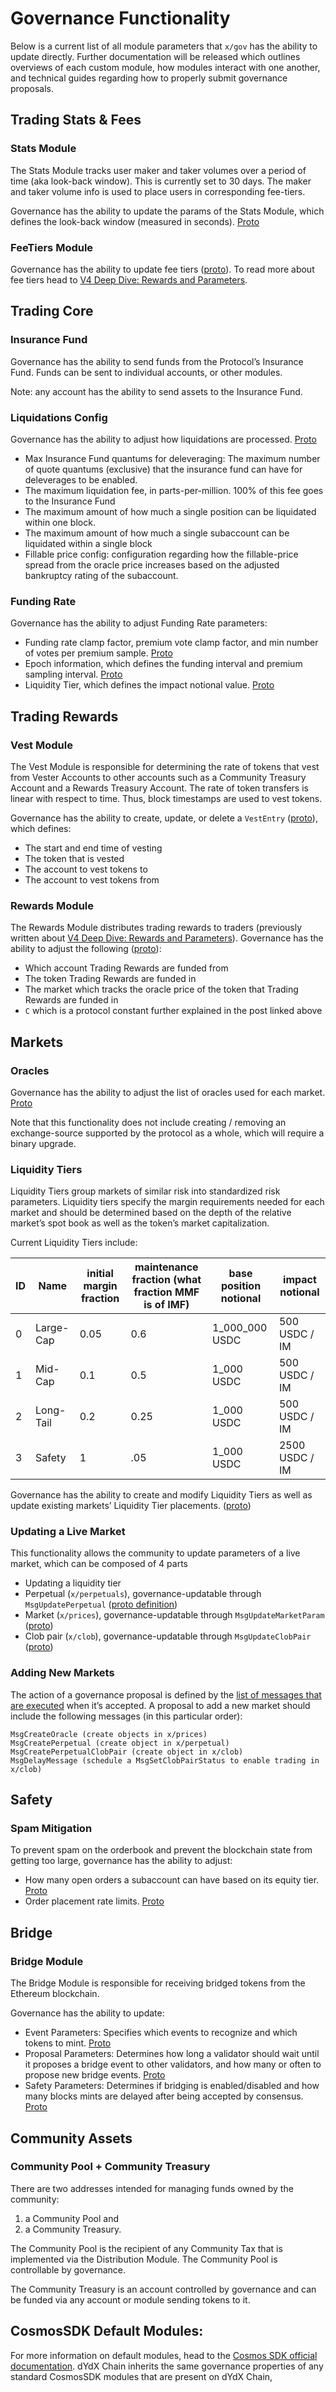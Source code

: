 # Governance Functionality

Below is a current list of all module parameters that `x/gov` has the ability to update directly. Further documentation will be released which outlines overviews of each custom module, how modules interact with one another, and technical guides regarding how to properly submit governance proposals. 

## Trading Stats & Fees

### Stats Module

The Stats Module tracks user maker and taker volumes over a period of time (aka look-back window). This is currently set to 30 days. The maker and taker volume info is used to place users in corresponding fee-tiers. 

Governance has the ability to update the params of the Stats Module, which defines the look-back window (measured in seconds). [Proto](https://github.com/dydxprotocol/v4-chain/blob/main/proto/dydxprotocol/stats/params.proto#L10-L14)

### FeeTiers Module

Governance has the ability to update fee tiers ([proto](https://github.com/dydxprotocol/v4-chain/blob/main/proto/dydxprotocol/feetiers/params.proto#L6-L10)). To read more about fee tiers head to [V4 Deep Dive: Rewards and Parameters](https://dydx.exchange/blog/v4-rewards-and-parameters). 

## Trading Core

### Insurance Fund

Governance has the ability to send funds from the Protocol’s Insurance Fund. Funds can be sent to individual accounts, or other modules. 

Note: any account has the ability to send assets to the Insurance Fund. 

### Liquidations Config

Governance has the ability to adjust how liquidations are processed. [Proto](https://github.com/dydxprotocol/v4-chain/blob/main/proto/dydxprotocol/clob/liquidations_config.proto#L8-L34)

- Max Insurance Fund quantums for deleveraging: The maximum number of quote quantums (exclusive) that the insurance fund can have for deleverages to be enabled.
- The maximum liquidation fee, in parts-per-million. 100% of this fee goes to the Insurance Fund
- The maximum amount of how much a single position can be liquidated within one block.
- The maximum amount of how much a single subaccount can be liquidated within a single block
- Fillable price config: configuration regarding how the fillable-price spread from the oracle price increases based on the adjusted bankruptcy rating of the subaccount.

### Funding Rate

Governance has the ability to adjust Funding Rate parameters: 

- Funding rate clamp factor, premium vote clamp factor, and min number of votes per premium sample. [Proto](https://github.com/dydxprotocol/v4-chain/blob/main/proto/dydxprotocol/perpetuals/params.proto#L6-L19)
- Epoch information, which defines the funding interval and premium sampling interval. [Proto](https://github.com/dydxprotocol/v4-chain/blob/main/proto/dydxprotocol/epochs/epoch_info.proto#L6-L43)
- Liquidity Tier, which defines the impact notional value. [Proto](https://github.com/dydxprotocol/v4-chain/blob/main/proto/dydxprotocol/perpetuals/perpetual.proto#L84-L113)

## Trading Rewards

### Vest Module

The Vest Module is responsible for determining the rate of tokens that vest from Vester Accounts to other accounts such as a Community Treasury Account and a Rewards Treasury Account. The rate of token transfers is linear with respect to time. Thus, block timestamps are used to vest tokens.

Governance has the ability to create, update, or delete a `VestEntry` ([proto](https://github.com/dydxprotocol/v4-chain/blob/main/proto/dydxprotocol/vest/vest_entry.proto#L9-L30)), which defines:   

- The start and end time of vesting
- The token that is vested
- The account to vest tokens to
- The account to vest tokens from

### Rewards Module

The Rewards Module distributes trading rewards to traders (previously written about [V4 Deep Dive: Rewards and Parameters](https://dydx.exchange/blog/v4-rewards-and-parameters)). Governance has the ability to adjust the following ([proto](https://github.com/dydxprotocol/v4-chain/blob/main/proto/dydxprotocol/rewards/params.proto#L6-L26)): 

- Which account Trading Rewards are funded from
- The token Trading Rewards are funded in
- The market which tracks the oracle price of the token that Trading Rewards are funded in
- `C` which is a protocol constant further explained in the post linked above

## Markets

### Oracles

Governance has the ability to adjust the list of oracles used for each market. [Proto](https://github.com/dydxprotocol/v4-chain/blob/main/proto/dydxprotocol/prices/market_param.proto#L31-L33) 

Note that this functionality does not include creating / removing an exchange-source supported by the protocol as a whole, which will require a binary upgrade. 

### Liquidity Tiers

Liquidity Tiers group markets of similar risk into standardized risk parameters. Liquidity tiers specify the margin requirements needed for each market and should be determined based on the depth of the relative market’s spot book as well as the token’s market capitalization. 

Current Liquidity Tiers include: 

| ID | Name | initial margin fraction | maintenance fraction (what fraction MMF is of IMF) | base position notional | impact notional |
| --- | --- | --- | --- | --- | --- |
| 0 | Large-Cap | 0.05 | 0.6 | 1_000_000 USDC | 500 USDC / IM |
| 1 | Mid-Cap | 0.1 | 0.5 | 1_000 USDC | 500 USDC / IM |
| 2 | Long-Tail | 0.2 | 0.25 | 1_000 USDC | 500 USDC / IM |
| 3 | Safety | 1 | .05 | 1_000 USDC | 2500 USDC / IM |

Governance has the ability to create and modify Liquidity Tiers as well as update existing markets’ Liquidity Tier placements. ([proto](https://github.com/dydxprotocol/v4-chain/blob/main/proto/dydxprotocol/perpetuals/perpetual.proto#L84-L113))

### Updating a Live Market

This functionality allows the community to update parameters of a live market, which can be composed of 4 parts

- Updating a liquidity tier
- Perpetual (`x/perpetuals`), governance-updatable through `MsgUpdatePerpetual` ([proto definition](https://www.notion.so/Governance-Parameter-Updates-ff8be9ebd380424d8fdd337e2bb1b355?pvs=21))
- Market (`x/prices`), governance-updatable through `MsgUpdateMarketParam` ([proto](https://github.com/dydxprotocol/v4-chain/blob/main/proto/dydxprotocol/prices/market_param.proto#L6-L34))
- Clob pair (`x/clob`), governance-updatable through `MsgUpdateClobPair` ([proto](https://github.com/dydxprotocol/v4-chain/blob/b2c6062b4e588b98a51454f50da9e8e712cfc2d9/proto/dydxprotocol/clob/tx.proto#L102))

### Adding New Markets

The action of a governance proposal is defined by the [list of messages that are executed](https://github.com/dydxprotocol/cosmos-sdk/blob/4fadfe5a4606b6dc76644d377ed34420f3b80801/x/gov/abci.go#L72-L90) when it’s accepted. A proposal to add a new market should include the following messages (in this particular order):

```
MsgCreateOracle (create objects in x/prices)
MsgCreatePerpetual (create object in x/perpetual)
MsgCreatePerpetualClobPair (create object in x/clob)
MsgDelayMessage (schedule a MsgSetClobPairStatus to enable trading in x/clob)
```

## Safety

### Spam Mitigation

To prevent spam on the orderbook and prevent the blockchain state from getting too large, governance has the ability to adjust: 

- How many open orders a subaccount can have based on its equity tier. [Proto](https://github.com/dydxprotocol/v4-chain/blob/main/proto/dydxprotocol/clob/equity_tier_limit_config.proto#L8-L19)
- Order placement rate limits. [Proto](https://github.com/dydxprotocol/v4-chain/blob/main/proto/dydxprotocol/clob/block_rate_limit_config.proto#L8-L35)

## Bridge

### Bridge Module

The Bridge Module is responsible for receiving bridged tokens from the Ethereum blockchain.

Governance has the ability to update: 

- Event Parameters: Specifies which events to recognize and which tokens to mint. [Proto](https://github.com/dydxprotocol/v4-chain/blob/main/proto/dydxprotocol/bridge/params.proto#L9-L20)
- Proposal Parameters: Determines how long a validator should wait until it proposes a bridge event to other validators, and how many or often to propose new bridge events. [Proto](https://github.com/dydxprotocol/v4-chain/blob/main/proto/dydxprotocol/bridge/params.proto#L22-L45)
- Safety Parameters: Determines if bridging is enabled/disabled and how many blocks mints are delayed after being accepted by consensus. [Proto](https://github.com/dydxprotocol/v4-chain/blob/main/proto/dydxprotocol/bridge/params.proto#L47-L55)

## Community Assets

### Community Pool + Community Treasury

There are two addresses intended for managing funds owned by the community: 

1. a Community Pool and 
2. a Community Treasury. 

The Community Pool is the recipient of any Community Tax that is implemented via the Distribution Module. The Community Pool is controllable by governance.  

The Community Treasury is an account controlled by governance and can be funded via any account or module sending tokens to it.  

## CosmosSDK Default Modules:

For more information on default modules, head to the [Cosmos SDK official documentation](https://docs.cosmos.network/v0.47/modules). dYdX Chain inherits the same governance properties of any standard CosmosSDK modules that are present on dYdX Chain,
